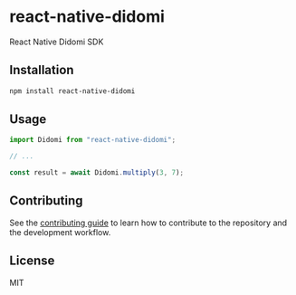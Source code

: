 # react-native-didomi

React Native Didomi SDK

## Installation

```sh
npm install react-native-didomi
```

## Usage

```js
import Didomi from "react-native-didomi";

// ...

const result = await Didomi.multiply(3, 7);
```

## Contributing

See the [contributing guide](CONTRIBUTING.md) to learn how to contribute to the repository and the development workflow.

## License

MIT
